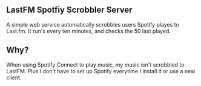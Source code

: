 LastFM Spotfiy Scrobbler Server
-------------------------------

A simple web service automatically scrobbles users Spotify playes to Last.fm. It run's every ten minutes, and checks the 50 last played.

## Why?

When using Spotify Connect to play music, my music isn't scrobbled to LastFM. Plus I don't have to set up Spotify everytime I install it or use a new client.
